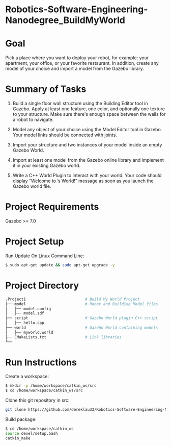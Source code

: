 # Robotics-Software-Engineering-Nanodegree_BuildMyWorld

# Goal
Pick a place where you want to deploy your robot, for example: your apartment, your office, or your favorite restaurant. In addition, create any model of your choice and import a model from the Gazebo library.

# Summary of Tasks
1. Build a single floor wall structure using the Building Editor tool in Gazebo. Apply at least one feature, one color, and optionally one texture to your structure. Make sure there's enough space between the walls for a robot to navigate.  

2. Model any object of your choice using the Model Editor tool in Gazebo. Your model links should be connected with joints.  

3. Import your structure and two instances of your model inside an empty Gazebo World.  

4. Import at least one model from the Gazebo online library and implement it in your existing Gazebo world.  

5. Write a C++ World Plugin to interact with your world. Your code should display “Welcome to ’s World!” message as soon as you launch the Gazebo world file.  

# Project Requirements
Gazebo >= 7.0  

# Project Setup
Run Update On Linux Command Line:   
```bash
$ sudo apt-get update && sudo apt-get upgrade -y
```  


# Project Directory
 ```bash
 .Project1                          # Build My World Project  
 ├── model                          # Robot and Building Model files  
 │   ├── model.config  
 │   ├── model.sdf  
 ├── script                         # Gazebo World plugin C++ script      
 │   ├── hello.cpp  
 ├── world                          # Gazebo World containing models   
 │   ├── myworld.world  
 ├── CMakeLists.txt                 # Link libraries  
 └──                              
```

# Run Instructions
Create a workspace:    
```bash
$ mkdir -p /home/workspace/catkin_ws/src
$ cd /home/workspace/catkin_ws/src
```   

Clone this git repository in src:    
```bash
git clone https://github.com/dereklau33/Robotics-Software-Engineering-Nanodegree_BuildMyWorld.git
```  

Build package:  
```bash
$ cd /home/workspace/catkin_ws
source devel/setup.bash
catkin_make
```
